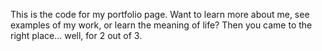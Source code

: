 This is the code for my portfolio page. Want to learn more about me, see examples of my work, or learn the meaning of life? Then you came to the right place... well, for 2 out of 3.
